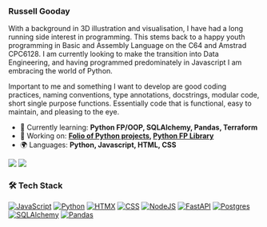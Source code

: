 ### Russell Gooday

With a background in 3D illustration and visualisation, I have had a long running side interest in programming. This stems back to a happy youth programming in Basic and Assembly Language on the C64 and Amstrad CPC6128. I am currently looking to make the transition into Data Engineering, and having programmed predominately in Javascript I am embracing the world of Python.

Important to me and something I want to develop are good coding practices, naming conventions, type annotations, docstrings, modular code, short single purpose functions. Essentially code that is functional, easy to maintain, and pleasing to the eye.

- 🌱 Currently learning: **Python FP/OOP, SQLAlchemy, Pandas, Terraform**
- 🔭 Working on: **[Folio of Python projects](https://github.com/russgooday/northcoders-course-projects), [Python FP Library](https://github.com/russgooday/functional_python)**
- 🌍 Languages: **Python, Javascript, HTML, CSS**

[<img src='https://img.shields.io/badge/LinkedIn-0A66C2?style=flat&logo=linkedin&logoColor=white'>](https://www.linkedin.com/in/russell-gooday-1b890a69/)  [<img src='https://img.shields.io/badge/Codepen-000000?style=flat&logo=codepen&logoColor=white'>](https://codepen.io/collection/rxGpxw)

### 🛠 Tech Stack	
[![JavaScript](https://img.shields.io/badge/JavaScript-F7DF1E?logo=javascript&logoColor=000)](#)  [![Python](https://img.shields.io/badge/Python-3776AB?logo=python&logoColor=fff)](#)  [![HTMX](https://img.shields.io/badge/HTMX-36C?logo=htmx&logoColor=fff)](#)  [![CSS](https://img.shields.io/badge/CSS-1572B6?logo=css3&logoColor=fff)](#)  [![NodeJS](https://img.shields.io/badge/Node.js-6DA55F?logo=node.js&logoColor=white)](#)  [![FastAPI](https://img.shields.io/badge/FastAPI-009485.svg?logo=fastapi&logoColor=white)](#)  [![Postgres](https://img.shields.io/badge/Postgres-%23316192.svg?logo=postgresql&logoColor=white)](#)  [![SQLAlchemy](https://img.shields.io/badge/SQLAlchemy-306998?logo=python&logoColor=white)](#)  [![Pandas](https://img.shields.io/badge/-Pandas-333333?style=flat&logo=pandas)](#)
